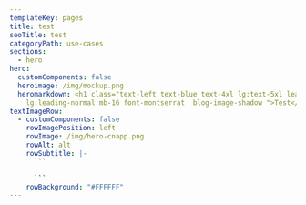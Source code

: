 ```yaml
---
templateKey: pages
title: test
seoTitle: test
categoryPath: use-cases
sections:
  - hero
hero:
  customComponents: false
  heroimage: /img/mockup.png
  heromarkdown: <h1 class="text-left text-blue text-4xl lg:text-5xl leading-normal
    lg:leading-normal mb-16 font-montserrat  blog-image-shadow ">Test</h1>
textImageRow:
  - customComponents: false
    rowImagePosition: left
    rowImage: /img/hero-cnapp.png
    rowAlt: alt
    rowSubtitle: |-
      ```

      ```
    rowBackground: "#FFFFFF"
---
```

